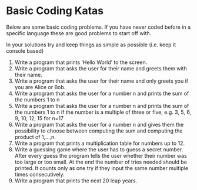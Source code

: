 # Basic Coding Katas 

Below are some basic coding problems. If you have never coded before in a specific language these are good problems to start off with.

In your solutions try and keep things as simple as possible (i.e. keep it console based)

1. Write a program that prints ‘Hello World’ to the screen.
2. Write a program that asks the user for their name and greets them with their name.
3. Write a program that asks the user for their name and only greets you if you are Alice or Bob.
4. Write a program that asks the user for a number n and prints the sum of the numbers 1 to n
5. Write a program that asks the user for a number n and prints the sum of the numbers 1 to n if the number is a multiple of three or five, e.g. 3, 5, 6, 9, 10, 12, 15 for n=17
6. Write a program that asks the user for a number n and gives them the possibility to choose between computing the sum and computing the product of 1,…,n.
7. Write a program that prints a multiplication table for numbers up to 12.
8. Write a guessing game where the user has to guess a secret number. After every guess the program tells the user whether their number was too large or too small. At the end the number of tries needed should be printed. It counts only as one try if they input the same number multiple times consecutively.
9. Write a program that prints the next 20 leap years.
